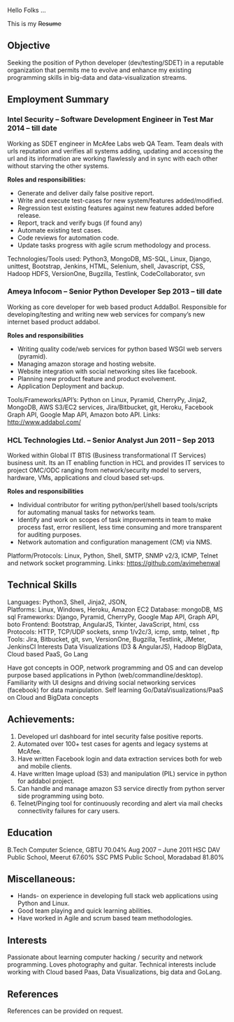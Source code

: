 Hello Folks ...

This is my ~~Resume~~


Objective
------------
Seeking the position of Python developer (dev/testing/SDET) in a reputable organization that permits me to evolve and enhance my existing programming skills in big-data and data-visualization streams.


Employment Summary
--------------------------
### Intel Security – Software Development Engineer in Test          Mar 2014 – till date
Working as SDET engineer in McAfee Labs web QA Team. Team deals with urls reputation and verifies all systems adding, updating and accessing the url and its information are working flawlessly and in sync with each other without starving the other systems.

**Roles and responsibilities:**

* Generate and deliver daily false positive report.
* Write and execute test-cases for new system/features added/modified.
* Regression test existing features against new features added before release.
* Report, track and verify bugs (if found any)
* Automate existing test cases.
* Code reviews for automation code.
* Update tasks progress with agile scrum methodology and process.

Technologies/Tools used: Python3, MongoDB, MS-SQL, Linux, Django, unittest, Bootstrap, Jenkins, HTML, Selenium, shell, Javascript, CSS, Hadoop HDFS, VersionOne, Bugzilla, Testlink, CodeCollaborator, svn

### Ameya Infocom – Senior Python Developer           Sep 2013 – till date
Working as core developer for web based product AddaBol. Responsible for developing/testing and writing new web services for company’s new internet based product addabol. 

**Roles and responsibilities**

* Writing quality code/web services for python based WSGI web servers (pyramid).
* Managing amazon storage and hosting website.
* Website integration with social networking sites like facebook.
* Planning new product feature and product evolvement.
* Application Deployment and backup.

Tools/Frameworks/API’s: Python on Linux, Pyramid, CherryPy, Jinja2, MongoDB, AWS S3/EC2 services, Jira/Bitbucket, git, Heroku, Facebook Graph API, Google Map API, Amazon boto API.
Links: http://www.addabol.com/

### HCL Technologies Ltd. – Senior Analyst          Jun 2011 – Sep 2013
Worked within Global IT BTIS (Business transformational IT Services) business unit. Its an IT enabling function in HCL and provides IT services to project OMC/ODC ranging from network/security model to servers, hardware, VMs, applications and cloud based set-ups.

**Roles and responsibilities**

* Individual contributor for writing python/perl/shell based tools/scripts for automating manual tasks for networks team.
* Identify and work on scopes of task improvements in team to make process fast, error resilient, less time consuming and more transparent for auditing purposes.
* Network automation and configuration management (CM) via NMS.

Platform/Protocols: Linux, Python, Shell, SMTP, SNMP v2/3, ICMP, Telnet and network socket programming.
Links: https://github.com/avimehenwal


Technical Skills
----------------------
Languages:	 Python3, Shell, Jinja2, JSON,  
Platforms:	 Linux, Windows, Heroku, Amazon EC2
Database:	 mongoDB, MS sql
Frameworks: 	 Django, Pyramid, CherryPy, Google Map API, Graph API, boto
Frontend:	 Bootstrap, AngularJS, Tkinter, JavaScript, html, css
Protocols:	 HTTP, TCP/UDP sockets, snmp 1/v2c/3, icmp, smtp, telnet , ftp
Tools:		Jira, Bitbucket, git, svn, VersionOne, Bugzilla, Testlink, JMeter, JenkinsCI
Interests	Data Visualizations (D3 & AngularJS), Hadoop BIgData, Cloud based PaaS, Go Lang

Have got concepts in OOP, network programming and OS and can develop purpose based applications in Python (web/commandline/desktop). Familiarity with UI designs and driving social networking services (facebook) for data manipulation. Self learning Go/DataVisualizations/PaaS on Cloud and BigData concepts


Achievements:
-----------------------
1. Developed url dashboard for intel security false positive reports.
2. Automated over 100+ test cases for agents and legacy systems at McAfee.
3. Have written Facebook login and data extraction services both for web and mobile clients.
4. Have written Image upload (S3) and manipulation (PIL) service in python for addabol project. 
5. Can handle and manage amazon S3 service directly from python server side programming using boto.
6. Telnet/Pinging tool for continuously recording and alert via mail checks connectivity failures for cary users.


Education
-------------------
B.Tech 	 	Computer Science, GBTU 		70.04%				Aug 2007 – June 2011
HSC	 	DAV Public School, Meerut		67.60%
SSC		PMS Public School, Moradabad		81.80%


Miscellaneous:
-------------------------
* Hands- on experience in developing full stack web applications using Python and Linux.
* Good team playing and quick learning abilities.
* Have worked in Agile and scrum based team methodologies.


Interests
------------------------
Passionate about learning computer hacking / security and network programming. Loves photography and guitar. Technical interests include working with Cloud based Paas, Data Visualizations, big data and GoLang.


References
------------------------
References can be provided on request.

